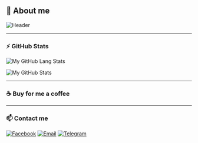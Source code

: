 ## 📝 About me

![Header](./imgaes/github-header-image.png)

---

### ⚡ GitHub Stats

![My GitHub Lang Stats](https://github-readme-stats.vercel.app/api/top-langs/?username=Duc-Developer&theme=tokyonight&layout=compact)

![My GitHub Stats](https://github-readme-stats.vercel.app/api?username=Duc-Developer&count_private=true&show_icons=true&theme=tokyonight)

---

### ☕ Buy for me a coffee

---

### 📫 Contact me

[![Facebook](https://img.shields.io/badge/Facebook-0077B5?style=for-the-badge&logo=facebook&color=395693&logoColor=white)](https://www.facebook.com/PoPeooo)
[![Email](https://img.shields.io/badge/Gmail-0077B5?style=for-the-badge&logo=gmail&color=ff1800&logoColor=white)](mailto:mrtranduc1994@outlook.com)
[![Telegram](https://img.shields.io/badge/Telegram-0077B5?style=for-the-badge&logo=telegram&color=5037EA&logoColor=white)](https://t.me/ductrantrung)
